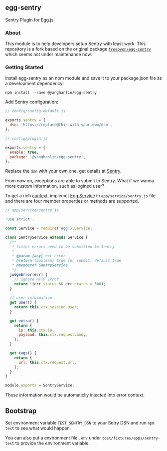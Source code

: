 ## egg-sentry

Sentry Plugin for Egg.js

### About

This module is to help developers setup Sentry with least work. This repository is a fork based on the original package [`freebyon/egg-sentry`](https://github.com/freebyron/egg-sentry) which seems not under maintenance now.

### Getting Started

Install egg-sentry as an npm module and save it to your package.json file as a development dependency:

```
npm install --save @yanghanlin/egg-sentry
```

Add Sentry configuration:

```js
// config/config.default.js

exports.sentry = {
  dsn: 'https://replace@this.with.your.own/dsn',
};

// config/plugin.js

exports.sentry = {
  enable: true,
  package: '@yanghanlin/egg-sentry',
};
```

Replace the `dsn` with your own one, get details at [Sentry](https://docs.sentry.io/clients/node/).

From now on, exceptions are able to submit to Sentry. What if we wanna more custom information, such as logined user?

To get a rich [context](https://docs.sentry.io/learn/context/), implemet [Egg Service](https://eggjs.org/zh-cn/basics/service.html#container) in `app/service/sentry.js` file and there are four member properties or methods are supported.

```js
// app/service/sentry.js

'use strict';

const Service = require('egg').Service;

class SentryService extends Service {
  /**
   * filter errors need to be submitted to Sentry
   *
   * @param {any} err error
   * @return {boolean} true for submit, default true
   * @memberof SentryService
   */
  judgeError(err) {
    // ignore HTTP Error
    return !(err.status && err.status > 500);
  }
  
  // user information
  get user() {
    return this.ctx.session.user;
  }

  get extra() {
    return {
      ip: this.ctx.ip,
      payload: this.ctx.request.body,
    };
  }

  get tags() {
    return {
      url: this.ctx.request.url,
    };
  }
}

module.exports = SentryService;
```

These information would be automaticlly injected into error context.

## Bootstrap

Set environment variable `TEST_SENTRY_DSN` to your Setry DSN and run `npm test` to see what would happen.

You can also put a environment file `.env` under `test/fixtures/apps/sentry-test` to provide the environment variable.
